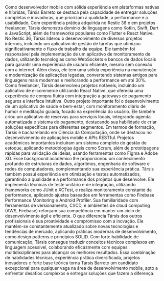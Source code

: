 Como desenvolvedor mobile com sólida experiência em plataformas nativas e híbridas, Társis Barreto se destaca pela capacidade de entregar soluções completas e inovadoras, que priorizam a qualidade, a performance e a usabilidade. Com experiência prática adquirida no Restic 36 e em projetos freelancer, Társis demonstra domínio de linguagens como Kotlin, Swift, Dart e JavaScript, além de frameworks populares como Flutter e React Native.
No Restic 36, Társis liderou o desenvolvimento de diversos projetos internos, incluindo um aplicativo de gestão de tarefas que otimizou significativamente o fluxo de trabalho da equipe. Ele também foi responsável pela implementação de um aplicativo de monitoramento de dados, utilizando tecnologias como WebSockets e bancos de dados locais para garantir uma experiência de usuário eficiente, mesmo sem conexão com a internet. Além disso, ele tem uma sólida experiência na manutenção e modernização de aplicações legadas, convertendo sistemas antigos para linguagens mais modernas e melhorando a performance em até 30%.
Como freelancer, Társis desenvolveu projetos notáveis, incluindo um aplicativo de e-commerce utilizando React Native, que oferecia uma experiência de compra fluida com integração a gateways de pagamento seguros e interface intuitiva. Outro projeto importante foi o desenvolvimento de um aplicativo de saúde e bem-estar, com monitoramento diário de humor e meditação guiada, focado na experiência do usuário. Ele também criou um aplicativo de reservas para serviços locais, integrando agenda automatizada e sistema de pagamento, destacando sua habilidade de criar soluções específicas para diferentes segmentos.
Em termos de formação, Társis é bacharelando em Ciência da Computação, onde se destacou no desenvolvimento de aplicações mobile e APIs RESTful. Projetos acadêmicos importantes incluíram um sistema completo de gestão de estoque, aplicando metodologias ágeis como Scrum, além de prototipagens rápidas para validação de ideias, usando ferramentas como Figma e Adobe XD. Esse background acadêmico lhe proporcionou um conhecimento profundo de estruturas de dados, algoritmos, engenharia de software e redes de computadores, complementando sua experiência prática.
Társis também possui experiência em otimização e testes automatizados, garantindo a qualidade e a performance dos projetos que desenvolve. Ele implementa técnicas de teste unitário e de integração, utilizando frameworks como JUnit e XCTest, e realiza monitoramento constante da performance, aplicando ajustes baseados em ferramentas como Firebase Performance Monitoring e Android Profiler. Sua familiaridade com ferramentas de versionamento, CI/CD, e ambientes de cloud computing (AWS, Firebase) reforçam sua competência em manter um ciclo de desenvolvimento ágil e eficiente.
O que diferencia Társis dos outros profissionais é sua proatividade e compromisso com a inovação. Ele mantém-se constantemente atualizado sobre novas tecnologias e tendências de mercado, aplicando práticas modernas de desenvolvimento, como design patterns e princípios SOLID. Com forte habilidade de comunicação, Társis consegue traduzir conceitos técnicos complexos em linguagem acessível, colaborando eficazmente com equipes multidisciplinares para alcançar os melhores resultados.
Essa combinação de habilidades técnicas, experiência prática diversificada, projetos inovadores e forte base teórica torna Társis Barreto um candidato excepcional para qualquer vaga na área de desenvolvimento mobile, apto a enfrentar desafios complexos e entregar soluções que fazem a diferença.
